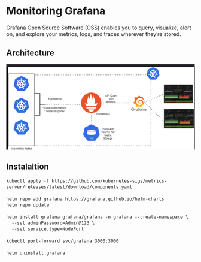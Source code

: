 # Monitoring Grafana
Grafana Open Source Software (OSS) enables you to query, visualize, alert on, and explore your metrics, logs, and traces wherever they’re stored.


## Architecture 
![alt text](image.png)




## Instalaltion 

````
kubectl apply -f https://github.com/kubernetes-sigs/metrics-server/releases/latest/download/components.yaml

helm repo add grafana https://grafana.github.io/helm-charts
helm repo update

helm install grafana grafana/grafana -n grafana --create-namespace \
  --set adminPassword=Admin@123 \
  --set service.type=NodePort

kubectl port-forward svc/grafana 3000:3000

helm uninstall grafana

````




